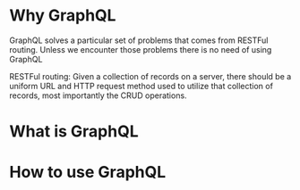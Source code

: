 # Why GraphQL

GraphQL solves a particular set of problems that comes from RESTFul routing. Unless we encounter those problems there is no need of using GraphQL

RESTFul routing: Given a collection of records on a server, there should be a uniform URL and HTTP request method used to utilize that collection of records, most importantly the CRUD operations. 

# What is GraphQL
# How to use GraphQL
